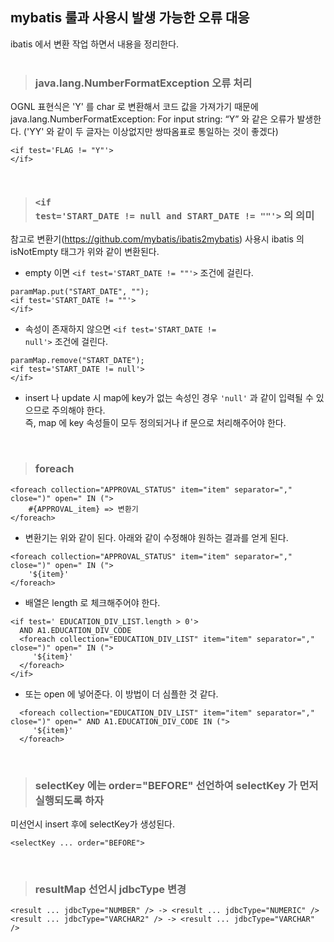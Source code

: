 ## mybatis 룰과 사용시 발생 가능한 오류 대응
ibatis 에서 변환 작업 하면서 내용을 정리한다.
<br/>
<br/>
> ### java.lang.NumberFormatException 오류 처리
OGNL 표현식은 'Y' 를 char 로 변환해서 코드 값을 가져가기 때문에
java.lang.NumberFormatException: For input string: “Y” 와 같은 오류가 발생한다.
('YY' 와 같이 두 글자는 이상없지만 쌍따옴표로 통일하는 것이 좋겠다)
<br/>
```
<if test='FLAG != "Y"'>
</if>
```
<br/>

> ### <code>\<if test='START_DATE != null and START_DATE != ""'></code> 의 의미
참고로 변환기(https://github.com/mybatis/ibatis2mybatis) 사용시 ibatis 의 isNotEmpty 태그가 위와 같이 변환된다.

* empty 이면 <code>\<if test='START_DATE != ""'></code> 조건에 걸린다.
```
paramMap.put("START_DATE", "");
<if test='START_DATE != ""'>
</if>
```

* 속성이 존재하지 않으면 <code>\<if test='START_DATE != null'></code> 조건에 걸린다.
```
paramMap.remove("START_DATE");
<if test='START_DATE != null'>
</if>
```

* insert 나 update 시 map에 key가 없는 속성인 경우 <code>'null'</code> 과 같이 입력될 수 있으므로 주의해야 한다.<br/>
즉, map 에 key 속성들이 모두 정의되거나 if 문으로 처리해주어야 한다.
<br/>

> ### foreach 
```
<foreach collection="APPROVAL_STATUS" item="item" separator="," close=")" open=" IN (">
    #{APPROVAL_item} => 변환기
</foreach>
```
* 변환기는 위와 같이 된다. 아래와 같이 수정해야 원하는 결과를 얻게 된다.
```
<foreach collection="APPROVAL_STATUS" item="item" separator="," close=")" open=" IN (">
    '${item}'
</foreach>
```
* 배열은 length 로 체크해주어야 한다.
```
<if test=' EDUCATION_DIV_LIST.length > 0'>
  AND A1.EDUCATION_DIV_CODE 
  <foreach collection="EDUCATION_DIV_LIST" item="item" separator="," close=")" open=" IN (">
     '${item}'
  </foreach>
</if>
```
* 또는 open 에 넣어준다. 이 방법이 더 심플한 것 같다.
```
  <foreach collection="EDUCATION_DIV_LIST" item="item" separator="," close=")" open=" AND A1.EDUCATION_DIV_CODE IN (">
     '${item}'
  </foreach>
```
<br/>


> ### selectKey 에는 order="BEFORE" 선언하여 selectKey 가 먼저 실행되도록 하자
미선언시 insert 후에 selectKey가 생성된다.
```
<selectKey ... order="BEFORE">
```
<br/>

> ### resultMap 선언시 jdbcType 변경
```
<result ... jdbcType="NUMBER" /> -> <result ... jdbcType="NUMERIC" /> 
<result ... jdbcType="VARCHAR2" /> -> <result ... jdbcType="VARCHAR" /> 
```

